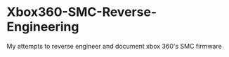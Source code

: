# Xbox360-SMC-Reverse-Engineering
My attempts to reverse engineer and document xbox 360's SMC firmware
